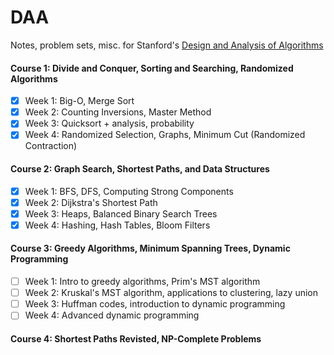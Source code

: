 # DAA

Notes, problem sets, misc. for Stanford's [Design and Analysis of
Algorithms](https://www.coursera.org/specializations/algorithms)

#### Course 1: Divide and Conquer, Sorting and Searching, Randomized Algorithms
- [x] Week 1: Big-O, Merge Sort
- [x] Week 2: Counting Inversions, Master Method
- [x] Week 3: Quicksort + analysis, probability
- [x] Week 4: Randomized Selection, Graphs, Minimum Cut (Randomized Contraction)

#### Course 2: Graph Search, Shortest Paths, and Data Structures
- [x] Week 1: BFS, DFS, Computing Strong Components
- [x] Week 2: Dijkstra's Shortest Path
- [x] Week 3: Heaps, Balanced Binary Search Trees
- [x] Week 4: Hashing, Hash Tables, Bloom Filters 

#### Course 3: Greedy Algorithms, Minimum Spanning Trees, Dynamic Programming
- [ ] Week 1: Intro to greedy algorithms, Prim's MST algorithm
- [ ] Week 2: Kruskal's MST algorithm, applications to clustering, lazy union
- [ ] Week 3: Huffman codes, introduction to dynamic programming
- [ ] Week 4: Advanced dynamic programming

#### Course 4: Shortest Paths Revisted, NP-Complete Problems
